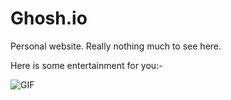 Ghosh.io
========

Personal website. Really nothing much to see here.

Here is some entertainment for you:-

![GIF](source/assets/images/dance.gif "Dancing Boba")

